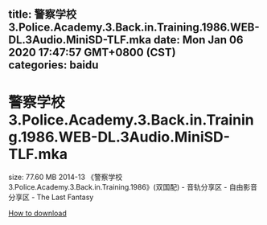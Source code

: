 
title: 警察学校3.Police.Academy.3.Back.in.Training.1986.WEB-DL.3Audio.MiniSD-TLF.mka
date: Mon Jan 06 2020 17:47:57 GMT+0800 (CST)    
categories: baidu
---

# 警察学校3.Police.Academy.3.Back.in.Training.1986.WEB-DL.3Audio.MiniSD-TLF.mka
size: 77.60 MB
 2014-13 《警察学校3.Police.Academy.3.Back.in.Training.1986》(双国配) - 音轨分享区 - 自由影音分享区 - The Last Fantasy
 

[How to download](https://bpcam.bemobtrk.com/go/2ceec3aa-1ca2-46d6-b9ff-aaa5c184517c?jno=5298)